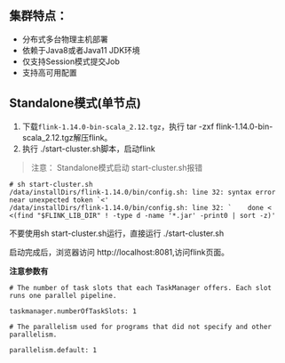 
## 集群特点：
* 分布式多台物理主机部署
* 依赖于Java8或者Java11 JDK环境
* 仅支持Session模式提交Job
* 支持高可用配置


## Standalone模式(单节点)
1. 下载`flink-1.14.0-bin-scala_2.12.tgz`，执行 tar -zxf flink-1.14.0-bin-scala_2.12.tgz解压flink。
2. 执行 ./start-cluster.sh脚本，启动flink

>注意：
Standalone模式启动 start-cluster.sh报错
```
# sh start-cluster.sh
/data/installDirs/flink-1.14.0/bin/config.sh: line 32: syntax error near unexpected token `<'
/data/installDirs/flink-1.14.0/bin/config.sh: line 32: `    done < <(find "$FLINK_LIB_DIR" ! -type d -name '*.jar' -print0 | sort -z)'
```
不要使用sh start-cluster.sh运行，直接运行 ./start-cluster.sh

启动完成后，浏览器访问 http://localhost:8081,访问flink页面。

**注意参数有**  
```
# The number of task slots that each TaskManager offers. Each slot runs one parallel pipeline.  

taskmanager.numberOfTaskSlots: 1  

# The parallelism used for programs that did not specify and other parallelism.    

parallelism.default: 1
```